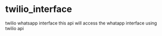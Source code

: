 # twilio_interface
twilio whatsapp interface
this api will access the whatapp interface using twilio api
